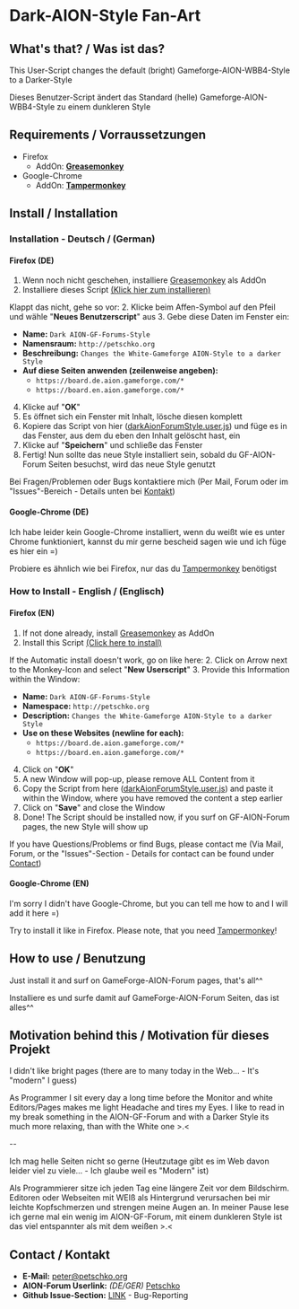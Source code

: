 # Dark-AION-Style Fan-Art
## What's that? / Was ist das?

This User-Script changes the default (bright) Gameforge-AION-WBB4-Style to a Darker-Style

Dieses Benutzer-Script ändert das Standard (helle) Gameforge-AION-WBB4-Style zu einem dunkleren Style

## Requirements / Vorraussetzungen
- Firefox
  - AddOn: **[Greasemonkey](https://addons.mozilla.org/de/firefox/addon/greasemonkey/)**
- Google-Chrome
  - AddOn: **[Tampermonkey](https://chrome.google.com/webstore/detail/tampermonkey/dhdgffkkebhmkfjojejmpbldmpobfkfo)**

## Install / Installation

### Installation - Deutsch / (German)

#### Firefox (DE)

1. Wenn noch nicht geschehen, installiere [Greasemonkey](https://addons.mozilla.org/de/firefox/addon/greasemonkey/) als AddOn
2. Installiere dieses Script [(Klick hier zum installieren)](https://raw.githubusercontent.com/Petschko/AionDarkForumsStyle/master/darkAionForumStyle.user.js)

Klappt das nicht, gehe so vor:
2. Klicke beim Affen-Symbol auf den Pfeil und wähle "**Neues Benutzerscript**" aus
3. Gebe diese Daten im Fenster ein:
   - **Name:** `Dark AION-GF-Forums-Style`
   - **Namensraum:** `http://petschko.org`
   - **Beschreibung:** `Changes the White-Gameforge AION-Style to a darker Style`
   - **Auf diese Seiten anwenden (zeilenweise angeben):**
     - `https://board.de.aion.gameforge.com/*`
     - `https://board.en.aion.gameforge.com/*`
4. Klicke auf "**OK**"
5. Es öffnet sich ein Fenster mit Inhalt, lösche diesen komplett
6. Kopiere das Script von hier ([darkAionForumStyle.user.js](https://github.com/Petschko/AionDarkForumsStyle/blob/master/darkAionForumStyle.user.js))
und füge es in das Fenster, aus dem du eben den Inhalt gelöscht hast, ein
7. Klicke auf "**Speichern**" und schließe das Fenster
8. Fertig! Nun sollte das neue Style installiert sein, sobald du GF-AION-Forum Seiten besuchst, wird das neue Style genutzt

Bei Fragen/Problemen oder Bugs kontaktiere mich (Per Mail, Forum oder im "Issues"-Bereich -
Details unten bei [Kontakt](#contact--kontakt))

#### Google-Chrome (DE)

Ich habe leider kein Google-Chrome installiert, wenn du weißt wie es unter Chrome funktioniert,
kannst du mir gerne bescheid sagen wie und ich füge es hier ein =)

Probiere es ähnlich wie bei Firefox, nur das du [Tampermonkey](https://chrome.google.com/webstore/detail/tampermonkey/dhdgffkkebhmkfjojejmpbldmpobfkfo) benötigst

### How to Install - English / (Englisch)

#### Firefox (EN)

1. If not done already, install [Greasemonkey](https://addons.mozilla.org/de/firefox/addon/greasemonkey/) as AddOn
2. Install this Script [(Click here to install)](https://raw.githubusercontent.com/Petschko/AionDarkForumsStyle/master/darkAionForumStyle.user.js)

If the Automatic install doesn't work, go on like here:
2. Click on Arrow next to the Monkey-Icon and select "**New Userscript**"
3. Provide this Information within the Window:
   - **Name:** `Dark AION-GF-Forums-Style`
   - **Namespace:** `http://petschko.org`
   - **Description:** `Changes the White-Gameforge AION-Style to a darker Style`
   - **Use on these Websites (newline for each):**
     - `https://board.de.aion.gameforge.com/*`
     - `https://board.en.aion.gameforge.com/*`
4. Click on "**OK**"
5. A new Window will pop-up, please remove ALL Content from it
6. Copy the Script from here ([darkAionForumStyle.user.js](https://github.com/Petschko/AionDarkForumsStyle/blob/master/darkAionForumStyle.user.js))
and paste it within the Window, where you have removed the content a step earlier
7. Click on "**Save**" and close the Window
8. Done! The Script should be installed now, if you surf on GF-AION-Forum pages, the new Style will show up

If you have Questions/Problems or find Bugs, please contact me (Via Mail, Forum, or the "Issues"-Section -
Details for contact can be found under [Contact](#contact--kontakt))

#### Google-Chrome (EN)

I'm sorry I didn't have Google-Chrome, but you can tell me how to and I will add it here =)

Try to install it like in Firefox. Please note, that you need [Tampermonkey](https://chrome.google.com/webstore/detail/tampermonkey/dhdgffkkebhmkfjojejmpbldmpobfkfo)!

## How to use / Benutzung

Just install it and surf on GameForge-AION-Forum pages, that's all^^

Installiere es und surfe damit auf GameForge-AION-Forum Seiten, das ist alles^^

## Motivation behind this / Motivation für dieses Projekt

I didn't like bright pages (there are to many today in the Web... - It's "modern" I guess)

As Programmer I sit every day a long time before the Monitor and white Editors/Pages makes me light Headache and tires my Eyes.
I like to read in my break something in the AION-GF-Forum and with a Darker Style its much more relaxing, than with the White one >.<

--

Ich mag helle Seiten nicht so gerne (Heutzutage gibt es im Web davon leider viel zu viele... - Ich glaube weil es "Modern" ist)

Als Programmierer sitze ich jeden Tag eine längere Zeit vor dem Bildschirm.
Editoren oder Webseiten mit WEIß als Hintergrund verursachen bei mir leichte Kopfschmerzen und strengen meine Augen an.
In meiner Pause lese ich gerne mal ein wenig im AION-GF-Forum, mit einem dunkleren Style ist das viel entspannter als mit dem weißen >.<

## Contact / Kontakt

- **E-Mail:** peter@petschko.org
- **AION-Forum Userlink:** _(DE/GER)_ [Petschko](https://board.de.aion.gameforge.com/index.php/User/39379-Petschko/)
- **Github Issue-Section:** [LINK](https://github.com/Petschko/AionDarkForumsStyle/issues) - Bug-Reporting
